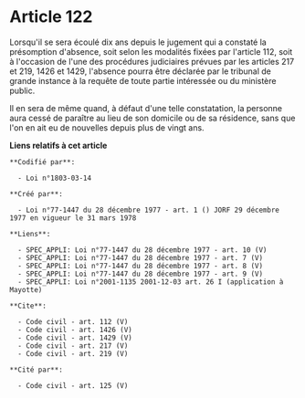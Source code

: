 # Article 122

Lorsqu'il se sera écoulé dix ans depuis le jugement qui a constaté la présomption d'absence, soit selon les modalités fixées
par l'article 112, soit à l'occasion de l'une des procédures judiciaires prévues par les articles 217 et 219, 1426 et 1429,
l'absence pourra être déclarée par le tribunal de grande instance à la requête de toute partie intéressée ou du ministère
public. 

Il en sera de même quand, à défaut d'une telle constatation, la personne aura cessé de paraître au lieu de son domicile ou de
sa résidence, sans que l'on en ait eu de nouvelles depuis plus de vingt ans.

**Liens relatifs à cet article**

	**Codifié par**:

	  - Loi n°1803-03-14

	**Créé par**:

	  - Loi n°77-1447 du 28 décembre 1977 - art. 1 () JORF 29 décembre 1977 en vigueur le 31 mars 1978

	**Liens**:

	  - SPEC_APPLI: Loi n°77-1447 du 28 décembre 1977 - art. 10 (V)
	  - SPEC_APPLI: Loi n°77-1447 du 28 décembre 1977 - art. 7 (V)
	  - SPEC_APPLI: Loi n°77-1447 du 28 décembre 1977 - art. 8 (V)
	  - SPEC_APPLI: Loi n°77-1447 du 28 décembre 1977 - art. 9 (V)
	  - SPEC_APPLI: Loi n°2001-1135 2001-12-03 art. 26 I (application à Mayotte)

	**Cite**:

	  - Code civil - art. 112 (V)
	  - Code civil - art. 1426 (V)
	  - Code civil - art. 1429 (V)
	  - Code civil - art. 217 (V)
	  - Code civil - art. 219 (V)

	**Cité par**:

	  - Code civil - art. 125 (V)
